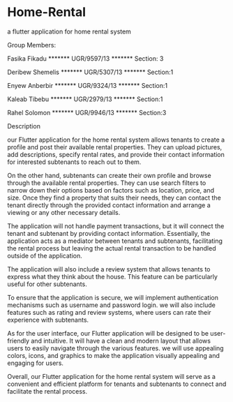 # Home-Rental
a flutter application for home rental system

Group Members:<br>
    
   Fasika Fikadu  ******* UGR/9597/13      *******   Section:  3 
   
   Deribew Shemelis  ******* UGR/5307/13   *******     Section:1  
   
   Enyew Anberbir    *******     UGR/9324/13	 *******   Section:1
   
   Kaleab Tibebu    *******       UGR/2979/13    *******   Section:1   
   
   Rahel Solomon     *******     UGR/9946/13     *******   Section:3
   </pre>
   
   
   Description
   
   our Flutter application for the home rental system allows tenants to create a profile and post their available rental properties. They can upload pictures, add descriptions, specify rental rates, and provide their contact information for interested subtenants to reach out to them.
   
On the other hand, subtenants can create their own profile and browse through the available rental properties. They can use search filters to narrow down their options based on factors such as location, price, and size. Once they find a property that suits their needs, they can contact the tenant directly through the provided contact information and arrange a viewing or any other necessary details.

The application will not handle payment transactions, but it will connect the tenant and subtenant by providing contact information. Essentially, the application acts as a mediator between tenants and subtenants, facilitating the rental process but leaving the actual rental transaction to be handled outside of the application.

The application will also include a review system that allows tenants to express what they think about the house. This feature can be particularly useful for other subtenants.

To ensure that the application is secure, we will implement authentication mechanisms such as username and password login. we will also include features such as rating and review systems, where users can rate their experience with subtenants.

As for the user interface, our Flutter application will be designed to be user-friendly and intuitive. It will have a clean and modern layout that allows users to easily navigate through the various features. we will use appealing colors, icons, and graphics to make the application visually appealing and engaging for users.

Overall, our Flutter application for the home rental system will serve as a convenient and efficient platform for tenants and subtenants to connect and facilitate the rental process.
